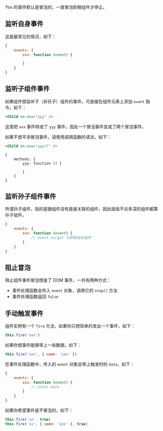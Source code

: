 Yox 的事件默认是冒泡的，一直冒泡到根组件才停止。

## 监听自身事件

这是最常见的情况，如下：

```javascript
{
    events: {
        xxx: function (event) {

        }
    }
}
```

## 监听子组件事件

如果组件想监听子（非孙子）组件的事件，可直接在组件元素上添加 `event` 指令，如下：

```html
<Child on-xxx="yyy" />
```

这里把 `xxx` 事件转成了 `yyy` 事件，因此一个冒泡事件变成了两个冒泡事件。

如果不想平添冒泡事件，请使用调用函数的语法，如下：

```html
<Child on-xxx="yyy()" />
```

```
{
    methods: {
        yyy: function () {

        }
    }
}
```

## 监听孙子组件事件

所谓孙子组件，指的是跟组件没有直接关联的组件，因此层级不论多深的组件都算孙子组件。


```javascript
{
    events: {
        xxx: function (event) {
            // event.target 可获取目标组件
        }
    }
}
```

## 阻止冒泡

阻止组件事件冒泡借鉴了 DOM 事件，一共有两种方式：

* 事件处理函数会传入 `event` 对象，调用它的 `stop()` 方法 
* 事件处理函数返回 `false`

## 手动触发事件

组件实例有一个 `fire` 方法，如果你只想简单的发出一个事件，如下：

```javascript
this.fire('xxx')
```

如果你想事件能够带上一些数据，如下：

```javascript
this.fire('xxx', { name: 'yox' })
```

在事件处理函数中，传入的 `event` 对象会带上触发时的 `data`，如下：

```javascript
{
    events: {
        xxx: function (event) {
            // event.data
        }
    }
}
```

如果你希望事件是不冒泡的，如下：

```javascript
this.fire('xx', true)
this.fire('xx', { name: 'yox' }, true)
```